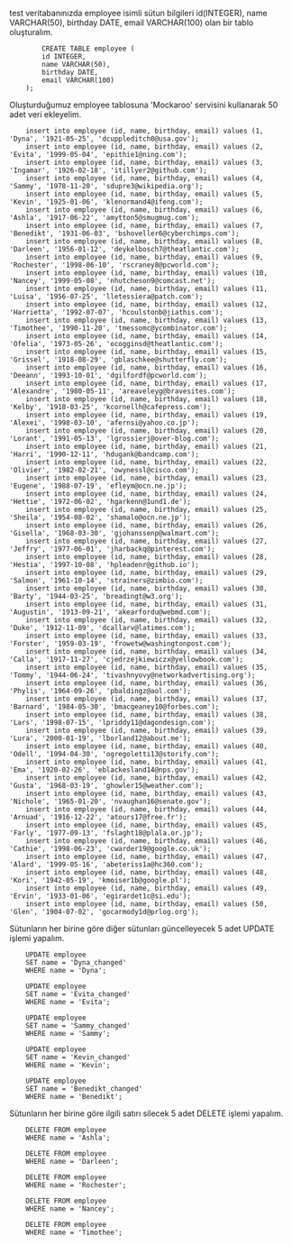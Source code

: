 test veritabanınızda employee isimli sütun bilgileri id(INTEGER), name VARCHAR(50), birthday DATE, email VARCHAR(100) olan bir tablo oluşturalım.
  		
    		CREATE TABLE employee (
		    id INTEGER,
		    name VARCHAR(50),
		    birthday DATE,
			email VARCHAR(100)
		);

  Oluşturduğumuz employee tablosuna 'Mockaroo' servisini kullanarak 50 adet veri ekleyelim.
		
		insert into employee (id, name, birthday, email) values (1, 'Dyna', '1921-05-25', 'dcuppleditch0@usa.gov');
		insert into employee (id, name, birthday, email) values (2, 'Evita', '1999-05-04', 'epithie1@ning.com');
		insert into employee (id, name, birthday, email) values (3, 'Ingamar', '1926-02-18', 'itillyer2@github.com');
		insert into employee (id, name, birthday, email) values (4, 'Sammy', '1978-11-20', 'sdupre3@wikipedia.org');
		insert into employee (id, name, birthday, email) values (5, 'Kevin', '1925-01-06', 'klenormand4@ifeng.com');
		insert into employee (id, name, birthday, email) values (6, 'Ashla', '1917-06-22', 'amytton5@smugmug.com');
		insert into employee (id, name, birthday, email) values (7, 'Benedikt', '1931-06-03', 'bshoveller6@cyberchimps.com');
		insert into employee (id, name, birthday, email) values (8, 'Darleen', '1956-01-12', 'deykelbosch7@theatlantic.com');
		insert into employee (id, name, birthday, email) values (9, 'Rochester', '1998-06-10', 'rscraney8@pcworld.com');
		insert into employee (id, name, birthday, email) values (10, 'Nancey', '1999-05-08', 'nhutcheson9@comcast.net');
		insert into employee (id, name, birthday, email) values (11, 'Luisa', '1956-07-25', 'lletessiera@patch.com');
		insert into employee (id, name, birthday, email) values (12, 'Harrietta', '1992-07-07', 'hcoulstonb@jiathis.com');
		insert into employee (id, name, birthday, email) values (13, 'Timothee', '1990-11-20', 'tmessomc@ycombinator.com');
		insert into employee (id, name, birthday, email) values (14, 'Ofelia', '1973-05-26', 'ocogginsd@theatlantic.com');
		insert into employee (id, name, birthday, email) values (15, 'Grissel', '1918-08-29', 'gblaschkee@shutterfly.com');
		insert into employee (id, name, birthday, email) values (16, 'Deeann', '1993-10-01', 'dgilfordf@pcworld.com');
		insert into employee (id, name, birthday, email) values (17, 'Alexandre', '1980-05-11', 'areaveleyg@bravesites.com');
		insert into employee (id, name, birthday, email) values (18, 'Kelby', '1918-03-25', 'kcornellh@cafepress.com');
		insert into employee (id, name, birthday, email) values (19, 'Alexei', '1998-03-10', 'afernsi@yahoo.co.jp');
		insert into employee (id, name, birthday, email) values (20, 'Lorant', '1991-05-13', 'lgrossierj@over-blog.com');
		insert into employee (id, name, birthday, email) values (21, 'Harri', '1990-12-11', 'hdugank@bandcamp.com');
		insert into employee (id, name, birthday, email) values (22, 'Olivier', '1982-02-21', 'owynessl@cisco.com');
		insert into employee (id, name, birthday, email) values (23, 'Eugene', '1988-07-19', 'efleym@ocn.ne.jp');
		insert into employee (id, name, birthday, email) values (24, 'Hettie', '1972-06-02', 'hgarkenn@1und1.de');
		insert into employee (id, name, birthday, email) values (25, 'Sheila', '1954-08-02', 'shamalo@ocn.ne.jp');
		insert into employee (id, name, birthday, email) values (26, 'Gisella', '1968-03-30', 'gjohanssenp@walmart.com');
		insert into employee (id, name, birthday, email) values (27, 'Jeffry', '1977-06-01', 'jharbackq@pinterest.com');
		insert into employee (id, name, birthday, email) values (28, 'Hestia', '1997-10-08', 'hpleadenr@github.io');
		insert into employee (id, name, birthday, email) values (29, 'Salmon', '1961-10-14', 'strainers@zimbio.com');
		insert into employee (id, name, birthday, email) values (30, 'Barty', '1944-03-25', 'breadingt@w3.org');
		insert into employee (id, name, birthday, email) values (31, 'Augustin', '1913-09-21', 'akearfordu@webmd.com');
		insert into employee (id, name, birthday, email) values (32, 'Duke', '1912-11-09', 'dcallarv@latimes.com');
		insert into employee (id, name, birthday, email) values (33, 'Forster', '1959-03-19', 'frowetw@washingtonpost.com');
		insert into employee (id, name, birthday, email) values (34, 'Calla', '1917-11-27', 'cjedrzejkiewiczx@yellowbook.com');
		insert into employee (id, name, birthday, email) values (35, 'Tommy', '1944-06-24', 'tivashnyovy@networkadvertising.org');
		insert into employee (id, name, birthday, email) values (36, 'Phylis', '1964-09-26', 'pbaldingz@aol.com');
		insert into employee (id, name, birthday, email) values (37, 'Barnard', '1984-05-30', 'bmacgeaney10@forbes.com');
		insert into employee (id, name, birthday, email) values (38, 'Lars', '1998-07-15', 'lpriddy11@dagondesign.com');
		insert into employee (id, name, birthday, email) values (39, 'Lura', '2000-01-19', 'lborland12@about.me');
		insert into employee (id, name, birthday, email) values (40, 'Odell', '1994-04-30', 'ogregoletti13@storify.com');
		insert into employee (id, name, birthday, email) values (41, 'Ema', '1920-02-26', 'eblackesland14@nps.gov');
		insert into employee (id, name, birthday, email) values (42, 'Gusta', '1968-03-19', 'ghowler15@weather.com');
		insert into employee (id, name, birthday, email) values (43, 'Nichole', '1965-01-20', 'nvaughan16@senate.gov');
		insert into employee (id, name, birthday, email) values (44, 'Arnuad', '1916-12-22', 'atours17@free.fr');
		insert into employee (id, name, birthday, email) values (45, 'Farly', '1977-09-13', 'fslaght18@plala.or.jp');
		insert into employee (id, name, birthday, email) values (46, 'Cathie', '1998-06-23', 'cwarder19@google.co.uk');
		insert into employee (id, name, birthday, email) values (47, 'Alard', '1999-05-16', 'abeteriss1a@hc360.com');
		insert into employee (id, name, birthday, email) values (48, 'Kori', '1942-05-19', 'kmoiser1b@google.pl');
		insert into employee (id, name, birthday, email) values (49, 'Ervin', '1933-01-06', 'egirardet1c@si.edu');
		insert into employee (id, name, birthday, email) values (50, 'Glen', '1904-07-02', 'gocarmody1d@prlog.org');

  Sütunların her birine göre diğer sütunları güncelleyecek 5 adet UPDATE işlemi yapalım.
		
		UPDATE employee
		SET name = 'Dyna_changed'
		WHERE name = 'Dyna';
		
		UPDATE employee
		SET name = 'Evita_changed'
		WHERE name = 'Evita';
		
		UPDATE employee
		SET name = 'Sammy_changed'
		WHERE name = 'Sammy';
		
		UPDATE employee
		SET name = 'Kevin_changed'
		WHERE name = 'Kevin';
		
		UPDATE employee
		SET name = 'Benedikt_changed'
		WHERE name = 'Benedikt';

  Sütunların her birine göre ilgili satırı silecek 5 adet DELETE işlemi yapalım.
		
		DELETE FROM employee
		WHERE name = 'Ashla';
		
		DELETE FROM employee
		WHERE name = 'Darleen'; 
		 
		DELETE FROM employee
		WHERE name = 'Rochester'; 
		 
		DELETE FROM employee
		WHERE name = 'Nancey'; 
		 
		DELETE FROM employee
		WHERE name = 'Timothee';

